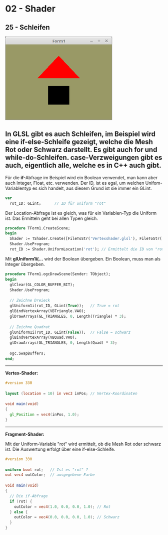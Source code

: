 # 02 - Shader
## 25 - Schleifen

![image.png](image.png)

In GLSL gibt es auch Schleifen, im Beispiel wird eine <b>if-else</b>-Schleife gezeigt, welche die Mesh Rot oder Schwarz darstellt.
Es gibt auch <b>for</b> und <b>while-do</b>-Schleifen.
<b>case</b>-Verzweigungen gibt es auch, eigentlich alle, welche es in C++ auch gibt.
---
Für die <b>if</b>-Abfrage im Beispiel wird ein Boolean verwendet, man kann aber auch Integer, Float, etc. verwenden.
Der ID, ist es egal, um welchen Unifom-Variablentyp es sich handelt, aus diesem Grund ist sie immer ein GLint.

```pascal
var
  rot_ID: GLint;      // ID für uniform "rot"
```

Der Location-Abfrage ist es gleich, was für ein Variablen-Typ die Uniform ist.
Das Ermitteln geht bei allen Typen gleich.

```pascal
procedure TForm1.CreateScene;
begin
  Shader := TShader.Create([FileToStr('Vertexshader.glsl'), FileToStr('Fragmentshader.glsl')]);
  Shader.UseProgram;
  rot_ID := Shader.UniformLocation('rot'); // Ermittelt die ID von "rot".
```

Mit <b>glUniform1i(...</b> wird der Boolean übergeben.
Ein Boolean, muss man als Integer übergeben.

```pascal
procedure TForm1.ogcDrawScene(Sender: TObject);
begin
  glClear(GL_COLOR_BUFFER_BIT);
  Shader.UseProgram;

  // Zeichne Dreieck
  glUniform1i(rot_ID, GLint(True));   // True = rot
  glBindVertexArray(VBTriangle.VAO);
  glDrawArrays(GL_TRIANGLES, 0, Length(Triangle) * 3);

  // Zeichne Quadrat
  glUniform1i(rot_ID, GLint(False));  // False = schwarz
  glBindVertexArray(VBQuad.VAO);
  glDrawArrays(GL_TRIANGLES, 0, Length(Quad) * 3);

  ogc.SwapBuffers;
end;
```

---
<b>Vertex-Shader:</b>

```glsl
#version 330

layout (location = 10) in vec3 inPos; // Vertex-Koordinaten
 
void main(void)
{
  gl_Position = vec4(inPos, 1.0);
}

```

---
<b>Fragment-Shader:</b>

Mit der Uniform-Variable "rot" wird ermittelt, ob die Mesh Rot oder schwarz ist.
Die Auswertung erfolgt über eine if-else-Schleife.

```glsl
#version 330

uniform bool rot;   // Ist es "rot" ?
out vec4 outColor;  // ausgegebene Farbe

void main(void)
{
  // Die if-Abfrage
  if (rot) {
    outColor = vec4(1.0, 0.0, 0.0, 1.0); // Rot
  } else {
    outColor = vec4(0.0, 0.0, 0.0, 1.0); // Schwarz
  }
}

```


